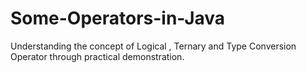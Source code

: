 # Some-Operators-in-Java
Understanding the concept of Logical , Ternary and Type Conversion Operator through practical demonstration.
